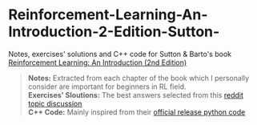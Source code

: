# Reinforcement-Learning-An-Introduction-2-Edition-Sutton-
Notes, exercises' solutions and C++ code for Sutton &amp; Barto's book [Reinforcement Learning: An Introduction (2nd Edition)](1)
> **Notes:** Extracted from each chapter of the book which I personally consider are important for beginners in RL field.  
**Exercises' Sloutions:** The best answers selected from this [reddit topic discussion](2)  
**C++ Code:** Mainly inspired from their [official release python code](3)






[1]: http://incompleteideas.net/book/the-book-2nd.html
[2]: https://www.reddit.com/r/RL_Book_Study/
[3]: https://github.com/ShangtongZhang/reinforcement-learning-an-introduction
